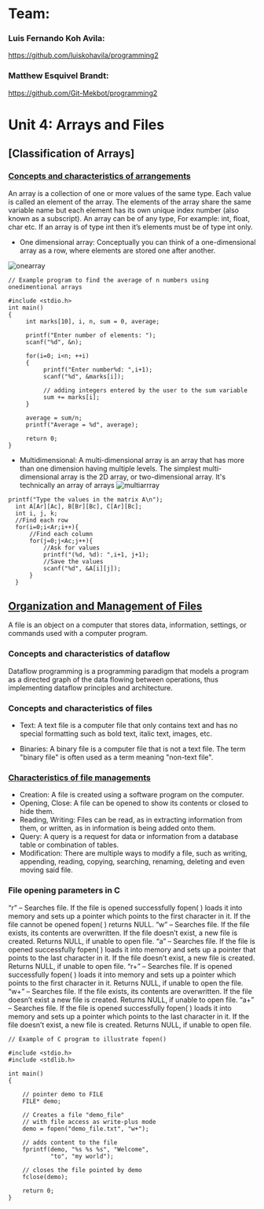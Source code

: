 # Team:

### Luis Fernando Koh Avila:
https://github.com/luiskohavila/programming2
### Matthew Esquivel Brandt:
https://github.com/Git-Mekbot/programming2

# Unit 4: Arrays and Files

## [Classification of Arrays]

### [Concepts and characteristics of arrangements](https://overiq.com/c-programming-101/one-dimensional-array-in-c/#:~:text=Arrays%20can%20be%20single%20or,array%20or%202%2DD%20array.)
An array is a collection of one or more values of the same type. Each value is called an element of the array. The elements of the array share the same variable name but each element has its own unique index number (also known as a subscript). 
An array can be of any type, For example: int, float, char etc. If an array is of type int then it’s elements must be of type int only.

- One dimensional array: Conceptually you can think of a one-dimensional array as a row, where elements are stored one after another.

![onearray](https://study.com/cimages/multimages/16/1223543576347.png)

```
// Example program to find the average of n numbers using onedimentional arrays

#include <stdio.h>
int main()
{
     int marks[10], i, n, sum = 0, average;

     printf("Enter number of elements: ");
     scanf("%d", &n);

     for(i=0; i<n; ++i)
     {
          printf("Enter number%d: ",i+1);
          scanf("%d", &marks[i]);
          
          // adding integers entered by the user to the sum variable
          sum += marks[i];
     }

     average = sum/n;
     printf("Average = %d", average);

     return 0;
}
```

- Multidimensional: A multi-dimensional array is an array that has more than one dimension having multiple levels. The simplest multi-dimensional array is the 2D array, or two-dimensional array. It's technically an array of arrays
![multiarrray](https://cdn.programiz.com/sites/tutorial2program/files/two-dimensional-array_0.jpg)

```
printf("Type the values in the matrix A\n");
  int A[Ar][Ac], B[Br][Bc], C[Ar][Bc];
  int i, j, k;
  //Find each row
  for(i=0;i<Ar;i++){
  	  //Find each column
      for(j=0;j<Ac;j++){
      	  //Ask for values
          printf("(%d, %d): ",i+1, j+1);
          //Save the values
          scanf("%d", &A[i][j]);
      }
  }
```
## [Organization and Management of Files](https://www.computerhope.com/jargon/f/file.htm)

A file is an object on a computer that stores data, information, settings, or commands used with a computer program.

### Concepts and characteristics of dataflow
Dataflow programming is a programming paradigm that models a program as a directed graph of the data flowing between operations, thus implementing dataflow principles and architecture.

### Concepts and characteristics of files
- Text: A text file is a computer file that only contains text and has no special formatting such as bold text, italic text, images, etc.

- Binaries: A binary file is a computer file that is not a text file. The term "binary file" is often used as a term meaning "non-text file".

### [Characteristics of file managements](https://www.geeksforgeeks.org/basics-file-handling-c/)
- Creation: A file is created using a software program on the computer.
- Opening, Close: A file can be opened to show its contents or closed to hide them.
- Reading, Writing: Files can be read, as in extracting information from them, or written, as in information is being added onto them.
- Query: A query is a request for data or information from a database table or combination of tables.
- Modification: There are multiple ways to modify a file, such as writing, appending, reading, copying, searching, renaming, deleting and even moving said file.

### File opening parameters in C
“r” – Searches file. If the file is opened successfully fopen( ) loads it into memory and sets up a pointer which points to the first character in it. If the file cannot be opened fopen( ) returns NULL.
“w” – Searches file. If the file exists, its contents are overwritten. If the file doesn’t exist, a new file is created. Returns NULL, if unable to open file.
“a” – Searches file. If the file is opened successfully fopen( ) loads it into memory and sets up a pointer that points to the last character in it. If the file doesn’t exist, a new file is created. Returns NULL, if unable to open file.
“r+” – Searches file. If is opened successfully fopen( ) loads it into memory and sets up a pointer which points to the first character in it. Returns NULL, if unable to open the file.
“w+” – Searches file. If the file exists, its contents are overwritten. If the file doesn’t exist a new file is created. Returns NULL, if unable to open file.
“a+” – Searches file. If the file is opened successfully fopen( ) loads it into memory and sets up a pointer which points to the last character in it. If the file doesn’t exist, a new file is created. Returns NULL, if unable to open file.
```
// Example of C program to illustrate fopen() 
  
#include <stdio.h> 
#include <stdlib.h> 
  
int main() 
{ 
  
    // pointer demo to FILE 
    FILE* demo; 
  
    // Creates a file "demo_file" 
    // with file access as write-plus mode 
    demo = fopen("demo_file.txt", "w+"); 
  
    // adds content to the file 
    fprintf(demo, "%s %s %s", "Welcome", 
            "to", "my world"); 
  
    // closes the file pointed by demo 
    fclose(demo); 
  
    return 0; 
} 
```

